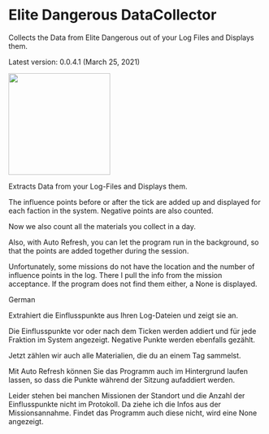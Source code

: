 # Elite Dangerous DataCollector
Collects the Data from Elite Dangerous out of your Log Files and Displays them.

Latest version: 0.0.4.1 (March 25, 2021)

<img src="https://i.imgur.com/kjsyOgz.png" height="200px">

Extracts Data from your Log-Files and Displays them.

The influence points before or after the tick are added up and displayed for each faction in the system.
Negative points are also counted.

Now we also count all the materials you collect in a day.

Also, with Auto Refresh, you can let the program run in the background, so that the points are added together during the session.

Unfortunately, some missions do not have the location and the number of influence points in the log. 
There I pull the info from the mission acceptance.
If the program does not find them either, a None is displayed.



German

Extrahiert die Einflusspunkte aus Ihren Log-Dateien und zeigt sie an.

Die Einflusspunkte vor oder nach dem Ticken werden addiert und für jede Fraktion im System angezeigt.
Negative Punkte werden ebenfalls gezählt.

Jetzt zählen wir auch alle Materialien, die du an einem Tag sammelst.

Mit Auto Refresh können Sie das Programm auch im Hintergrund laufen lassen, so dass die Punkte während der Sitzung aufaddiert werden.

Leider stehen bei manchen Missionen der Standort und die Anzahl der Einflusspunkte nicht im Protokoll. 
Da ziehe ich die Infos aus der Missionsannahme.
Findet das Programm auch diese nicht, wird eine None angezeigt.
